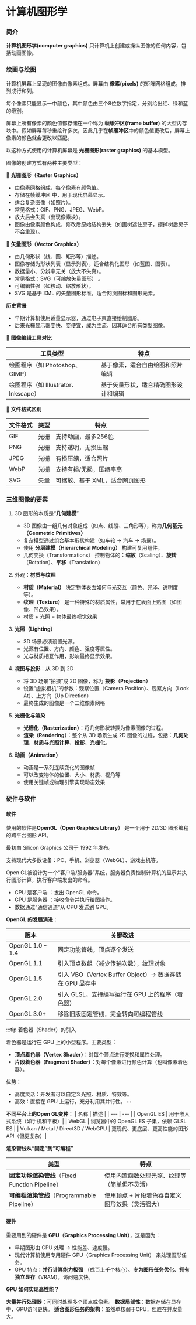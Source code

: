 # 计算机图形学

### 简介
**计算机图形学(computer graphics)** 只计算机上创建或操纵图像的任何内容，包括动画图像。

### 绘画与绘图

计算机屏幕上呈现的图像由像素组成。屏幕由 **像素(pixels)** 的矩阵网格组成，排列成行和列。

每个像素只能显示一中颜色，其中颜色由三个8位数字指定，分别给出红、绿和蓝的级别。

屏幕上所有像素的颜色值都存储在一个称为 **帧缓冲区(frame buffer)** 的大型内存块中。假如屏幕每秒重绘许多次，因此几乎在**帧缓冲区**中的颜色值更改后，屏幕上像素的颜色就会更改以匹配。

以这种方式使用的计算机屏幕是 **光栅图形(raster graphics)** 的基本模型。

图像的创建方式有两种主要类型：

:city_sunrise: **光栅图形（Raster Graphics）**
* 由像素网格组成，每个像素有颜色值。
* 存储在帧缓冲区 中，用于现代屏幕显示。
* 适合复杂图像（如照片）。
* 常见格式：GIF、PNG、JPEG、WebP。
* 放大后会失真（出现像素块）。
* 图像由像素颜色构成，修改后原始结构丢失（如画树遮住房子，擦掉树后房子不会重现）。

:triangular_ruler: **矢量图形（Vector Graphics）**
* 由几何形状（线、圆、矩形等）描述。
* 图像存储为形状列表（显示列表），适合结构化图形（如蓝图、图表）。
* 数据量小、分辨率无关（放大不失真）。
* 常见格式：SVG（可缩放矢量图形） 。
* 可编辑性强（如移动、缩放形状）。
* SVG 是基于 XML 的矢量图形标准，适合网页图标和图形元素。

**历史背景**

* 早期计算机使用适量显示器，通过电子束直接绘制图形。
* 后来光栅显示器变快、变便宜，成为主流，因其适合所有类型图像。

:art: **图像编辑工具对比**

| 工具类型 | 特点 |
| -- | -- |
| 绘画程序（如 Photoshop、GIMP）| 基于像素，适合自由绘图和照片编辑 |
| 绘图程序（如 Illustrator、Inkscape）| 基于矢量形状，适合精确图形设计和编辑 |

:open_file_folder: **文件格式区别**

| 文件格式 | 类型 | 特点 |
| -- | -- | -- |
| GIF | 光栅 | 支持动画，最多256色 |
| PNG | 光栅 | 支持透明，无损压缩 | 
| JPEG | 光栅 | 有损压缩，适合照片 | 
| WebP | 光栅 | 支持有损/无损，压缩率高 | 
| SVG | 矢量 | 可缩放、基于 XML，适合网页图形 |

### 三维图像的要素

1. 3D 图形的本质是“**几何建模**”
   * 3D 图像由一组几何对象组成（如点、线段、三角形等），称为**几何基元（Geometric Primitives）**
   * 复杂模型通过组合基本形状构建（如车轮 → 汽车 → 场景）。
   * 使用 **分层建模（Hierarchical Modeling）** 构建可复用组件。
   * 几何变换（Transformations） 控制物体的：**缩放**（Scaling）、**旋转**（Rotation）、**平移**（Translation）

2. 外观：**材质与纹理**
   * **材质（Material）** 决定物体表面如何与光交互（颜色、光泽、透明度等）。
   * **纹理（Texture）** 是一种特殊的材质属性，常用于在表面上贴图（如图像、凹凸效果）。
   * 材质 + 光照 = 物体最终视觉效果

3. **光照（Lighting）**
   * 3D 场景必须设置光源。
   * 光源有位置、方向、颜色、强度等属性。
   * 光与材质相互作用，影响最终显示效果。

4. **视图与投影**：从 3D 到 2D
   * 将 3D 场景“拍摄”成 2D 图像，称为 **投影（Projection）**
   * 设置“虚拟相机”的参数：观察位置（Camera Position）、观察方向（Look At）、上方向（Up Direction）
   * 最终生成的图像是一个二维像素网格
 
5. **光栅化与渲染**
   * **光栅化（Rasterization）**：将几何形状转换为像素图像的过程。
   * **渲染（Rendering）**：整个从 3D 场景生成 2D 图像的过程，包括：**几何处理**、**材质与光照计算**、**投影**、**光栅化**。

6. **动画（Animation）**
   * 动画是一系列连续变化的图像帧
   * 可以改变物体的位置、大小、材质、视角等
   * 使用关键帧或物理引擎实现动态效果

### 硬件与软件

#### 软件

使用的软件是**OpenGL（Open Graphics Library）** 是一个用于 2D/3D 图形编程的跨平台图形 API。

最初由 Silicon Graphics 公司于 1992 年发布。

支持现代大多数设备：PC、手机、浏览器（WebGL）、游戏主机等。

Open GL被设计为一个“客户端/服务器”系统，服务器负责控制计算机的显示并执行图形计算，执行客户端发出的命令。

* CPU 是客户端 ：发出 OpenGL 命令。
* GPU 是服务器 ：接收命令并执行绘图操作。
* 数据通过“通信通道”从 CPU 发送到 GPU。

**OpenGL 的发展演进**：

| 版本 | 关键改进 |
| --- | --- |
| OpenGL 1.0 ~ 1.4 | 固定功能管线，顶点逐个发送 |
| OpenGL 1.1 | 引入顶点数组（减少传输次数），纹理对象 |
| OpenGL 1.5 | 引入 VBO（Vertex Buffer Object）→ 数据存储在 GPU 显存中 |
| OpenGL 2.0 | 引入 GLSL，支持编写运行在 GPU 上的程序（着色器）|
| OpenGL 3.0+ | 移除旧版固定管线，完全转向可编程管线 |

:::tip 着色器（Shader）的引入

着色器是运行在 GPU 上的小型程序。主要类型：
* **顶点着色器（Vertex Shader）**：对每个顶点进行变换和属性处理。
* **片段着色器（Fragment Shader）**：对每个像素进行颜色计算（也叫像素着色器）。

优势：
* 高度灵活：开发者可以自定义光照、材质、特效等。
* 高效：直接在 GPU 上运行，充分利用其并行性。
:::

**不同平台上的Open GL变种**：
| 名称 | 描述 |
| --- | --- |
| OpenGL ES | 用于嵌入式系统（如手机和平板）|
| WebGL | 浏览器中的 OpenGL ES 子集，依赖 GLSL ES |
| Vulkan / Metal / Direct3D / WebGPU | 更现代、更底层、更高性能的图形 API（但更复杂）|

**渲染管线从“固定”到“可编程”**

| 类型 | 特点 |
| --- | --- |
| **固定功能渲染管线**（Fixed Function Pipeline） | 使用内置函数处理光照、纹理等（简单但不灵活） |
| **可编程渲染管线**（Programmable Pipeline） | 使用顶点 + 片段着色器自定义图形效果（灵活强大） |

#### 硬件

需要用到的硬件是 **GPU（Graphics Processing Unit）**，这是因为：

* 早期图形由 CPU 处理 → 性能差、速度慢。
* 现代计算机使用专用硬件 GPU（Graphics Processing Unit） 来处理图形任务。
* GPU 特点：**并行计算能力极强** （成百上千个核心）、**专为图形任务优化**、**拥有独立显存**（VRAM），访问速度快。

**GPU 如何实现高性能？**

**大量并行处理器**：可同时处理多个顶点或像素。
**数据局部性**：数据存储在显存中，GPU访问更快。
**适合图形任务的架构**：虽然单核弱于CPU，但胜在并发量大。